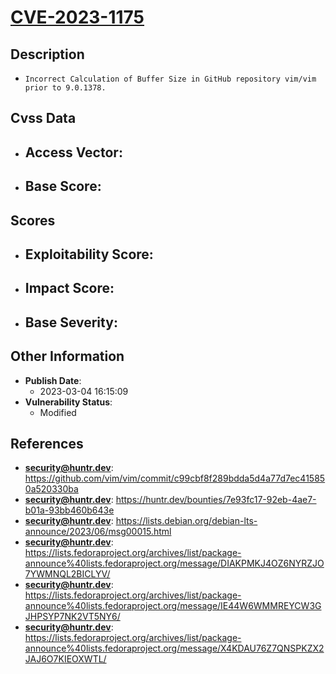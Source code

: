 
# [CVE-2023-1175](https://cve.mitre.org/cgi-bin/cvename.cgi?name=CVE-2023-1175)

## Description

- `Incorrect Calculation of Buffer Size in GitHub repository vim/vim prior to 9.0.1378.`

## Cvss Data

- **Access Vector**:
  - 
- **Base Score**:
  - 

## Scores

- **Exploitability Score**:
  - 
- **Impact Score**:
  - 
- **Base Severity**:
  - 

## Other Information

- **Publish Date**:
  - 2023-03-04 16:15:09
- **Vulnerability Status**:
  - Modified

## References

- **security@huntr.dev**: https://github.com/vim/vim/commit/c99cbf8f289bdda5d4a77d7ec415850a520330ba
- **security@huntr.dev**: https://huntr.dev/bounties/7e93fc17-92eb-4ae7-b01a-93bb460b643e
- **security@huntr.dev**: https://lists.debian.org/debian-lts-announce/2023/06/msg00015.html
- **security@huntr.dev**: https://lists.fedoraproject.org/archives/list/package-announce%40lists.fedoraproject.org/message/DIAKPMKJ4OZ6NYRZJO7YWMNQL2BICLYV/
- **security@huntr.dev**: https://lists.fedoraproject.org/archives/list/package-announce%40lists.fedoraproject.org/message/IE44W6WMMREYCW3GJHPSYP7NK2VT5NY6/
- **security@huntr.dev**: https://lists.fedoraproject.org/archives/list/package-announce%40lists.fedoraproject.org/message/X4KDAU76Z7QNSPKZX2JAJ6O7KIEOXWTL/

